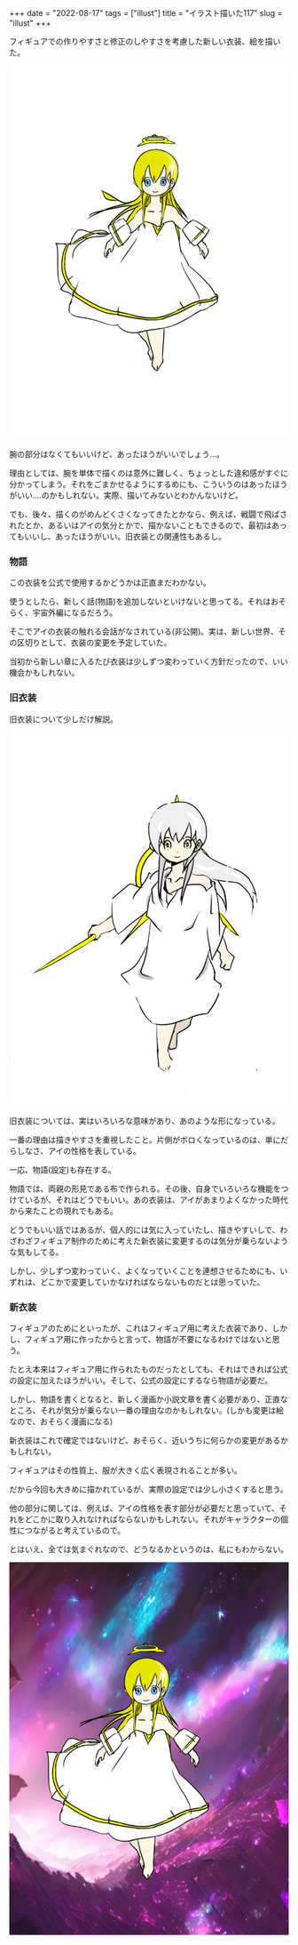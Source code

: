 +++
date = "2022-08-17"
tags = ["illust"]
title = "イラスト描いた117"
slug = "illust"
+++

フィギュアでの作りやすさと修正のしやすさを考慮した新しい衣装、絵を描いた。

![](/img/ai_41.png)

腕の部分はなくてもいいけど、あったほうがいいでしょう...。

理由としては、腕を単体で描くのは意外に難しく、ちょっとした違和感がすぐに分かってしまう。それをごまかせるようにするめにも、こういうのはあったほうがいい....のかもしれない。実際、描いてみないとわかんないけど。

でも、後々、描くのがめんどくさくなってきたとかなら、例えば、戦闘で飛ばされたとか、あるいはアイの気分とかで、描かないこともできるので、最初はあってもいいし、あったほうがいい。旧衣装との関連性もあるし。

### 物語

この衣装を公式で使用するかどうかは正直まだわかない。

使うとしたら、新しく話(物語)を追加しないといけないと思ってる。それはおそらく、宇宙外編になるだろう。

そこでアイの衣装の触れる会話がなされている(非公開)。実は、新しい世界、その区切りとして、衣装の変更を予定していた。

当初から新しい章に入るたび衣装は少しずつ変わっていく方針だったので、いい機会かもしれない。

### 旧衣装

旧衣装について少しだけ解説。

![](/img/min/ai_02.webp)

旧衣装については、実はいろいろな意味があり、あのような形になっている。

一番の理由は描きやすさを重視したこと。片側がボロくなっているのは、単にだらしなさ、アイの性格を表している。

一応、物語(設定)も存在する。

物語では、両親の形見である布で作られる。その後、自身でいろいろな機能をつけているが、それはどうでもいい。あの衣装は、アイがあまりよくなかった時代から来たことの現れでもある。

どうでもいい話ではあるが、個人的には気に入っていたし、描きやすいしで、わざわざフィギュア制作のために考えた新衣装に変更するのは気分が乗らないような気もしてる。

しかし、少しずつ変わっていく、よくなっていくことを連想させるためにも、いずれは、どこかで変更していかなければならないものだとは思っていた。

### 新衣装

フィギュアのためにといったが、これはフィギュア用に考えた衣装であり、しかし、フィギュア用に作ったからと言って、物語が不要になるわけではないと思う。

たとえ本来はフィギュア用に作られたものだったとしても、それはできれば公式の設定に加えたほうがいい。そして、公式の設定にするなら物語が必要だ。

しかし、物語を書くとなると、新しく漫画か小説文章を書く必要があり、正直なところ、それが気分が乗らない一番の理由なのかもしれない。(しかも変更は絵なので、おそらく漫画になる)

新衣装はこれで確定ではないけど、おそらく、近いうちに何らかの変更があるかもしれない。

フィギュアはその性質上、服が大きく広く表現されることが多い。

だから今回も大きめに描かれているが、実際の設定では少し小さくすると思う。

他の部分に関しては、例えば、アイの性格を表す部分が必要だと思っていて、それをどこかに取り入れなければならないかもしれない。それがキャラクターの個性につながると考えているので。

とはいえ、全ては気まぐれなので、どうなるかというのは、私にもわからない。

![](/img/yui_117.png)
